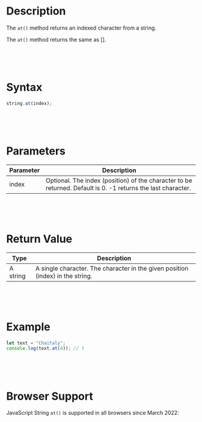 # Description

The `at()` method returns an indexed character from a string.

The `at()` method returns the same as [].

&nbsp;

&nbsp;

# Syntax

```js
string.at(index);
```

&nbsp;

&nbsp;

# Parameters

| Parameter | Description                                                                                                  |
| --------- | ------------------------------------------------------------------------------------------------------------ |
| index     | Optional. The index (position) of the character to be returned. Default is 0. -1 returns the last character. |

&nbsp;

&nbsp;

# Return Value

| Type     | Description                                                                    |
| -------- | ------------------------------------------------------------------------------ |
| A string | A single character. The character in the given position (index) in the string. |

&nbsp;

&nbsp;

# Example

```js
let text = "Chaitaly";
console.log(text.at(4)); // t
```

&nbsp;

&nbsp;

# Browser Support

JavaScript String `at()` is supported in all browsers since March 2022:
